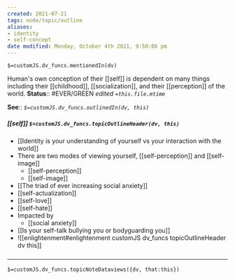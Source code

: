 ```yaml
---
created: 2021-07-21
tags: node/topic/outline
aliases:
- identity
- self-concept
date modified: Monday, October 4th 2021, 9:58:06 pm
---
```

`$=customJS.dv_funcs.mentionedIn(dv)`

 Human's own conception of their [[self]] is dependent on many things including their [[childhood]], [[socialization]], and their [[perception]] of the world.
**Status**:: #EVER/GREEN
*edited `=this.file.mtime`*

**See**::
*`$=customJS.dv_funcs.outlinedIn(dv, this)`*

##### [[self]] `$=customJS.dv_funcs.topicOutlineHeader(dv, this)`
- [[Identity is your understanding of yourself vs your interaction with the world]]
- There are two modes of viewing yourself, [[self-perception]] and [[self-image]]
	- [[self-perception]]
	- [[self-image]]
- [[The triad of ever increasing social anxiety]]
- [[self-actualization]]
- [[self-love]]
- [[self-hate]]
- Impacted by
	- [[social anxiety]]
- [[Is your self-talk bullying you or bodyguarding you]]
- ![[enlightenment#enlightenment customJS dv_funcs topicOutlineHeader dv this]]
### <hr class="dataviews"/>

`$=customJS.dv_funcs.topicNoteDataviews({dv, that:this})`
